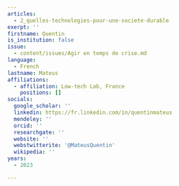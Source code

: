 ```yaml
---
articles:
  - 2_quelles-technologies-pour-une-societe-durable
exerpt: ''
firstname: Quentin
is_institution: false
issue:
  - content/issues/Agir en temps de crise.md
language:
  - French
lastname: Mateus
affiliations:
  - affiliation: Low-tech Lab, France
    positions: []
socials:
  google_scholar: ''
  linkedin: https://fr.linkedin.com/in/quentinmateus
  mendeley: ''
  orcid: ''
  researchgate: ''
  website: ''
  webstwitterite: '@MateusQuentin'
  wikipedia: ''
years:
  - 2023

---
```

